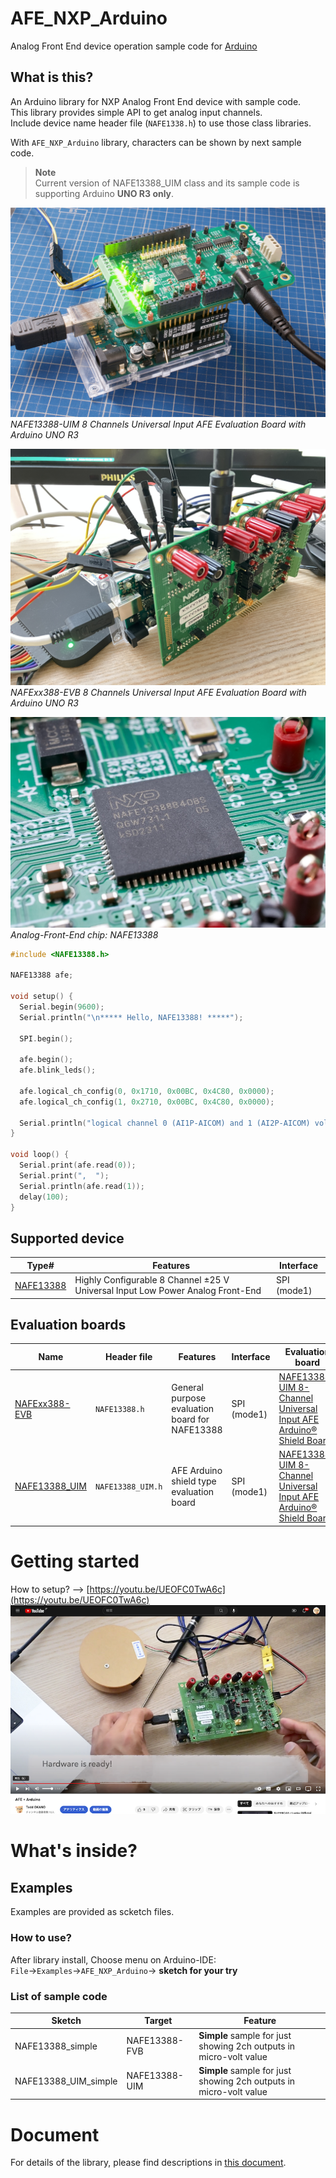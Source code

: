 # AFE_NXP_Arduino
Analog Front End device operation sample code for [Arduino](https://www.arduino.cc) 

## What is this?
An Arduino library for NXP Analog Front End device with sample code.  
This library provides simple API to get analog input channels.  
Include device name header file (`NAFE1338.h`) to use those class libraries. 

With `AFE_NXP_Arduino` library, characters can be shown by next sample code. 

> **Note**  
> Current version of NAFE13388_UIM class and its sample code is supporting Arduino **UNO R3 only**. 

![UIM_on_FRDM.jpg](https://github.com/teddokano/additional_files/blob/main/AFE_NXP_Arduino/UIM.jpg)  
_NAFE13388-UIM 8 Channels Universal Input AFE Evaluation Board with Arduino UNO R3_

![Boards](https://github.com/teddokano/additional_files/blob/main/AFE_NXP_Arduino/afe.jpg)  
_NAFExx388-EVB 8 Channels Universal Input AFE Evaluation Board with Arduino UNO R3_

![NAFE13388.jpg](https://github.com/teddokano/additional_files/blob/main/AFE_NXP_Arduino/NAFE13388.jpg)
*Analog-Front-End chip: NAFE13388*



```cpp
#include <NAFE13388.h>

NAFE13388 afe;

void setup() {
  Serial.begin(9600);
  Serial.println("\n***** Hello, NAFE13388! *****");

  SPI.begin();
  
  afe.begin();
  afe.blink_leds();
  
  afe.logical_ch_config(0, 0x1710, 0x00BC, 0x4C80, 0x0000);
  afe.logical_ch_config(1, 0x2710, 0x00BC, 0x4C80, 0x0000);

  Serial.println("logical channel 0 (AI1P-AICOM) and 1 (AI2P-AICOM) voltages are shown in micro-volt");
}

void loop() {
  Serial.print(afe.read(0));
  Serial.print(",  ");
  Serial.println(afe.read(1));
  delay(100);
}
```

## Supported device
Type#|Features|Interface
---|---|---
[NAFE13388](https://www.nxp.com/products/peripherals-and-logic/signal-chain/analog-front-end/highly-configurable-8-channel-25-v-universal-input-low-power-analog-front-end:NAFEx1388)	|Highly Configurable 8 Channel ±25 V Universal Input Low Power Analog Front-End	|SPI (mode1)

## Evaluation boards
Name|Header file|Features|Interface|Evaluation board
---|---|---|---|---
[NAFExx388-EVB](https://www.nxp.com/design/design-center/development-boards-and-designs/NAFExx388-EVB)	|`NAFE13388.h`	|	General purpose evaluation board for NAFE13388 |SPI (mode1)	|[NAFE13388-UIM 8-Channel Universal Input AFE Arduino® Shield Board](https://www.nxp.com/design/design-center/development-boards-and-designs/NAFExx388-EVB)
[NAFE13388_UIM](https://www.nxp.com/products/peripherals-and-logic/signal-chain/analog-front-end/highly-configurable-8-channel-25-v-universal-input-low-power-analog-front-end:NAFEx1388)	|`NAFE13388_UIM.h`	|AFE Arduino shield type evaluation board |SPI (mode1)	|[NAFE13388-UIM 8-Channel Universal Input AFE Arduino® Shield Board](https://www.nxp.com/design/design-center/development-boards-and-designs/NAFE13388-UIM)

# Getting started
How to setup? --> [https://youtu.be/UEOFC0TwA6c](https://youtu.be/UEOFC0TwA6c)  
![Boards](https://github.com/teddokano/additional_files/blob/main/AFE_NXP_Arduino/demo_video.png) 

# What's inside?

## Examples
Examples are provided as scketch files.

### How to use?

After library install, Choose menu on Arduino-IDE: `File`→`Examples`→`AFE_NXP_Arduino`→ **sketch for your try**

### List of sample code

Sketch|Target|Feature
---|---|---
NAFE13388_simple		|NAFE13388-FVB	|**Simple** sample for just showing 2ch outputs in micro-volt value
NAFE13388_UIM_simple		|NAFE13388-UIM	|**Simple** sample for just showing 2ch outputs in micro-volt value


# Document
For details of the library, please find descriptions in [this document](https://teddokano.github.io/AFE_NXP_Arduino/annotated.html).
